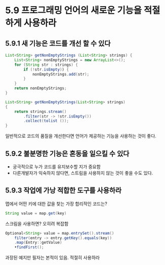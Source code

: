 # 5.9 프로그래밍 언어의 새로운 기능을 적절하게 사용하라

## 5.9.1 새 기능은 코드를 개선 할 수 있다

```java
List<String> getNonEmptyStrings (List<String> strings) {
    List<String> nonEmptyStrings = new ArrayList<>();
    for (String str : strings) {
        if (!str.isEmpty)) {
            nonEmptyStrings.add(str);
        }
    }
    return nonEmptyStrings;
}
```

```java
List<String> getNonEmptyStrings(List<String> strings)
{
    return strings.stream()
        .filter(str -> !str.isEmpty())
        .collect(tolist ());
}
```

일반적으로 코드의 품질을 개선한다면 언어가 제공하는 기능을 사용하는 것이 좋다.

## 5.9.2 불분명한 기능은 혼동을 일으킬 수 있다

* 궁극적으로 누가 코드를 유지보수할 지가 중요함
* 다른개발자가 익숙하지 않다면, 스트림을 사용하지 않는 것이 좋을 수도 있다.

## 5.9.3 작업에 가낭 적합한 도구를 사용하라

맵에서 어떤 키에 대한 값을 찾는 가장 합리적인 코드는?

```java
String value = map.get(key)
```

스크림을 사용하면? 오히려 복잡함

```java
Optional<String> value = map.entrySet().stream()
    filter(entry -> entry.getKey().equals(key))
    .map(Entry::getValue)
    •findFirst();
```

과장된 예지만 필자는 본적이 있음. 적절히 사용하라





